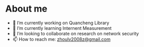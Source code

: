 # About me

<!--
**FlynnJo/FlynnJo** is a ✨ _special_ ✨ repository because its `README.md` (this file) appears on your GitHub profile.

Here are some ideas to get you started:
-->
- 🔭 I’m currently working on Quancheng Library
- 🌱 I’m currently learning Internent Measurement
- 👯 I’m looking to collaborate on research on network security
- 📫 How to reach me: zhoulv2008z@gmail.com
<!--
- 🤔 I’m looking for help with 
- 💬 Ask me about ...
-->
<!--
- 😄 Pronouns: ...
- ⚡ Fun fact: ...
-->
